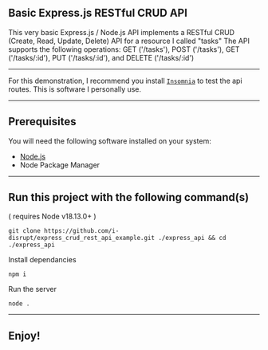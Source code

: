 ## Basic Express.js RESTful CRUD  API
This very basic Express.js / Node.js API implements a RESTful CRUD (Create, Read, Update, Delete) API for a resource I called "tasks"
The API supports the following operations: GET ('/tasks'), POST ('/tasks'), GET ('/tasks/:id'), PUT ('/tasks/:id'), and DELETE ('/tasks/:id')
- - -
For this demonstration, I recommend you install [`Insomnia`](https://insomnia.rest/) to test the api routes. This is software I personally use.
- - -
## Prerequisites
You will need the following software installed on your system:
- [Node.js](https://nodejs.org/en/)
- Node Package Manager
- - -
## Run this project with the following command(s)
( requires Node v18.13.0+ )
```
git clone https://github.com/i-disrupt/express_crud_rest_api_example.git ./express_api && cd ./express_api
```


Install dependancies
```
npm i
```

Run the server
```
node .
```
- - -
## Enjoy!

